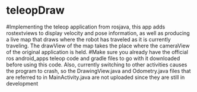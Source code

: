 # teleopDraw
#Implementing the teleop application from rosjava, this app adds rostextviews to display velocity and pose information, as well as producing a live map that draws where the robot has traveled as it is currently traveling.  The drawView of the map takes the place where the cameraView of the original application is held.
#Make sure you already have the official ros android_apps teleop code and gradle files to go with it downloaded before using this code.  Also, currently switching to other activities causes the program to crash, so the DrawingView.java and 
Odometry.java files that are referred to in MainActivity.java are not uploaded since they are still in development
